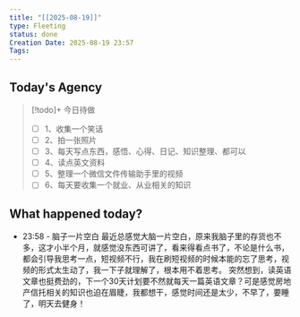 ```yaml
---
title: "[[2025-08-19]]"
type: Fleeting
status: done
Creation Date: 2025-08-19 23:57
Tags:
---
```

## Today's Agency
> [!todo]+ 今日待做
> - [ ] 1、收集一个笑话
> - [ ] 2、拍一张照片
> - [ ] 3、每天写点东西，感悟、心得、日记、知识整理、都可以
> - [ ] 4、读点英文资料
> - [ ] 5、整理一个微信文件传输助手里的视频
> - [ ] 6、每天要收集一个就业、从业相关的知识

## What happened today?
- 23:58 - 脑子一片空白
最近总感觉大脑一片空白，原来我脑子里的存货也不多，这才小半个月，就感觉没东西可讲了，看来得看点书了，不论是什么书，都会引导我思考一点，短视频不行，我在刷短视频的时候本能的忘了思考，视频的形式太生动了，我一下子就理解了，根本用不着思考。
突然想到，读英语文章也挺费劲的，下一个30天计划要不然就每天一篇英语文章？可是感觉房地产信托相关的知识也迫在眉睫，我都想干，感觉时间还是太少，不早了，要睡了，明天去健身！